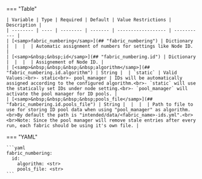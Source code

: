 <!--
  ~ Copyright (c) 2023 Arista Networks, Inc.
  ~ Use of this source code is governed by the Apache License 2.0
  ~ that can be found in the LICENSE file.
  -->
=== "Table"

    | Variable | Type | Required | Default | Value Restrictions | Description |
    | -------- | ---- | -------- | ------- | ------------------ | ----------- |
    | [<samp>fabric_numbering</samp>](## "fabric_numbering") | Dictionary |  |  |  | Automatic assignment of numbers for settings like Node ID. |
    | [<samp>&nbsp;&nbsp;id</samp>](## "fabric_numbering.id") | Dictionary |  |  |  | Assignement of Node ID. |
    | [<samp>&nbsp;&nbsp;&nbsp;&nbsp;algorithm</samp>](## "fabric_numbering.id.algorithm") | String |  | `static` | Valid Values:<br>- static<br>- pool_manager | IDs will be automatically assigned according to the configured algorithm.<br>- `static` will use the statically set IDs under node setting.<br>- `pool_manager` will activate the pool manager for ID pools. |
    | [<samp>&nbsp;&nbsp;&nbsp;&nbsp;pools_file</samp>](## "fabric_numbering.id.pools_file") | String |  |  |  | Path to file to use for storing ID pool data when using "pool_manager" as algorithm.<br>By default the path is "intended/data/<fabric_name>-ids.yml".<br><br>Note: Since the pool manager will remove stale entries after every run, each fabric should be using it's own file. |

=== "YAML"

    ```yaml
    fabric_numbering:
      id:
        algorithm: <str>
        pools_file: <str>
    ```
